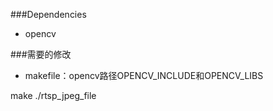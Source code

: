 ###Dependencies
- opencv 

###需要的修改
- makefile：opencv路径OPENCV_INCLUDE和OPENCV_LIBS


make
./rtsp_jpeg_file